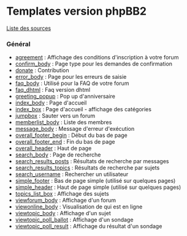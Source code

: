 # Templates version phpBB2
[Liste des sources](https://github.com/Etana/template.list/tree/master/tpl/src/subsilver#readme)


### Général

* [agreement](https://github.com/Etana/template.list/blob/master/tpl/var/subsilver/agreement.tpl#LC1) : Affichage des conditions d'inscription à votre forum
* [confirm_body](https://github.com/Etana/template.list/blob/master/tpl/var/subsilver/confirm_body.tpl#LC1) : Page type pour les demandes de confirmation
* [donate](https://github.com/Etana/template.list/blob/master/tpl/var/subsilver/donate.tpl#LC1) : Contribution
* [error_body](https://github.com/Etana/template.list/blob/master/tpl/var/subsilver/error_body.tpl#LC1) : Page pour les erreurs de saisie
* [faq_body](https://github.com/Etana/template.list/blob/master/tpl/var/subsilver/faq_body.tpl#LC1) : Utilisé pour la FAQ de votre forum
* [faq_dhtml](https://github.com/Etana/template.list/blob/master/tpl/var/subsilver/faq_dhtml.tpl#LC1) : Faq version dhtml
* [greeting_popup](https://github.com/Etana/template.list/blob/master/tpl/var/subsilver/greeting_popup.tpl#LC1) : Pop up d'anniversaire
* [index_body](https://github.com/Etana/template.list/blob/master/tpl/var/subsilver/index_body.tpl#LC1) : Page d'accueil
* [index_box](https://github.com/Etana/template.list/blob/master/tpl/var/subsilver/index_box.tpl#LC1) : Page d'accueil - affichage des catégories
* [jumpbox](https://github.com/Etana/template.list/blob/master/tpl/var/subsilver/jumpbox.tpl#LC1) : Sauter vers un forum
* [memberlist_body](https://github.com/Etana/template.list/blob/master/tpl/var/subsilver/memberlist_body.tpl#LC1) : Liste des membres
* [message_body](https://github.com/Etana/template.list/blob/master/tpl/var/subsilver/message_body.tpl#LC1) : Message d'erreur d'exécution
* [overall_footer_begin](https://github.com/Etana/template.list/blob/master/tpl/var/subsilver/overall_footer_begin.tpl#LC1) : Début du bas de page
* [overall_footer_end](https://github.com/Etana/template.list/blob/master/tpl/var/subsilver/overall_footer_end.tpl#LC1) : Fin du bas de page
* [overall_header](https://github.com/Etana/template.list/blob/master/tpl/var/subsilver/overall_header.tpl#LC1) : Haut de page
* [search_body](https://github.com/Etana/template.list/blob/master/tpl/var/subsilver/search_body.tpl#LC1) : Page de recherche
* [search_results_posts](https://github.com/Etana/template.list/blob/master/tpl/var/subsilver/search_results_posts.tpl#LC1) : Résultats de recherche par messages
* [search_results_topics](https://github.com/Etana/template.list/blob/master/tpl/var/subsilver/search_results_topics.tpl#LC1) : Résultats de recherche par sujets
* [search_username](https://github.com/Etana/template.list/blob/master/tpl/var/subsilver/search_username.tpl#LC1) : Rechercher un utilisateur
* [simple_footer](https://github.com/Etana/template.list/blob/master/tpl/var/subsilver/simple_footer.tpl#LC1) : Bas de page simple (utilisé sur quelques pages)
* [simple_header](https://github.com/Etana/template.list/blob/master/tpl/var/subsilver/simple_header.tpl#LC1) : Haut de page simple (utilisé sur quelques pages)
* [topics_list_box](https://github.com/Etana/template.list/blob/master/tpl/var/subsilver/topics_list_box.tpl#LC1) : Affichage des sujets
* [viewforum_body](https://github.com/Etana/template.list/blob/master/tpl/var/subsilver/viewforum_body.tpl#LC1) : Affichage d'un forum
* [viewonline_body](https://github.com/Etana/template.list/blob/master/tpl/var/subsilver/viewonline_body.tpl#LC1) : Visualisation de qui est en ligne
* [viewtopic_body](https://github.com/Etana/template.list/blob/master/tpl/var/subsilver/viewtopic_body.tpl#LC1) : Affichage d'un sujet
* [viewtopic_poll_ballot](https://github.com/Etana/template.list/blob/master/tpl/var/subsilver/viewtopic_poll_ballot.tpl#LC1) : Affichage d'un sondage
* [viewtopic_poll_result](https://github.com/Etana/template.list/blob/master/tpl/var/subsilver/viewtopic_poll_result.tpl#LC1) : Affichage du résultat d'un sondage